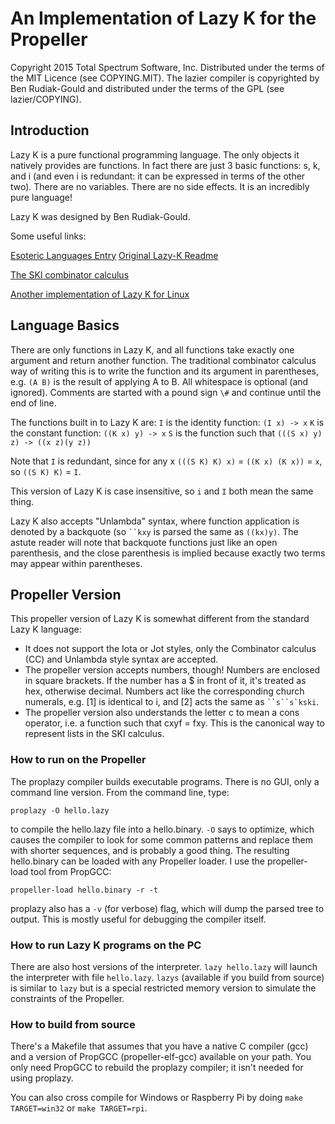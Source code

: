 # An Implementation of Lazy K for the Propeller

Copyright 2015 Total Spectrum Software, Inc.
Distributed under the terms of the MIT Licence (see COPYING.MIT).
The lazier compiler is copyrighted by Ben Rudiak-Gould and distributed
under the terms of the GPL (see lazier/COPYING).

## Introduction

Lazy K is a pure functional programming language. The only objects it natively provides are functions. In fact there are just 3 basic functions: s, k, and i (and even i is redundant: it can be expressed in terms of the other two). There are no variables. There are no side effects. It is an incredibly pure language!

Lazy K was designed by Ben Rudiak-Gould.

Some useful links:

[Esoteric Languages Entry](http://esolangs.org/wiki/Lazy_K)
[Original Lazy-K Readme](http://tromp.github.io/cl/lazy-k.html)

[The SKI combinator calculus](http://en.wikipedia.org/wiki/SKI_combinator_calculus)

[Another implementation of Lazy K for Linux](https://github.com/msullivan/LazyK)

## Language Basics

There are only functions in Lazy K, and all functions take exactly one argument and return another function. The traditional combinator calculus way of writing this is to write the function and its argument in parentheses, e.g. `(A B)` is the result of applying A to B. All whitespace is optional (and ignored). Comments are started with a pound sign `\#` and continue until the end of line.

The functions built in to Lazy K are:
`I` is the identity function: `(I x) -> x`
`K` is the constant function: `((K x) y) -> x`
`S` is the function such that `(((S x) y) z) -> ((x z)(y z))`

Note that `I` is redundant, since for any x `(((S K) K) x)` = `((K x) (K x))` = `x`, so `((S K) K)` = `I`.

This version of Lazy K is case insensitive, so `i` and `I` both mean the same thing.

Lazy K also accepts "Unlambda" syntax, where function application is denoted by a backquote (so ``` ``kxy ``` is parsed the same as `((kx)y)`. The astute reader will note that backquote functions just like an open parenthesis, and the close parenthesis is implied because exactly two terms may appear within parentheses.

## Propeller Version

This propeller version of Lazy K is somewhat different from the standard Lazy K language:

- It does not support the Iota or Jot styles, only the Combinator calculus (CC) and Unlambda style syntax are accepted.
- The propeller version accepts numbers, though! Numbers are enclosed in square brackets. If the number has a $ in front of it, it's treated as hex, otherwise decimal. Numbers act like the corresponding church numerals, e.g. [1] is identical to i, and [2] acts the same as ``` ``s``s`kski ```.
- The propeller version also understands the letter c to mean a cons operator, i.e. a function such that cxyf = fxy. This is the canonical way to represent lists in the SKI calculus.

### How to run on the Propeller

The proplazy compiler builds executable programs. There is no GUI, only a command line version. From the command line, type:
```
proplazy -O hello.lazy
```
to compile the hello.lazy file into a hello.binary. `-O` says to optimize, which causes the compiler to look for some common patterns and replace them with shorter sequences, and is probably a good thing. The resulting hello.binary can be loaded with any Propeller loader. I use the propeller-load tool from PropGCC:
```
propeller-load hello.binary -r -t
```

proplazy also has a `-v` (for verbose) flag, which will dump the parsed tree to output. This is mostly useful for debugging the compiler itself.

### How to run Lazy K programs on the PC

There are also host versions of the interpreter. `lazy hello.lazy` will launch the interpreter with file `hello.lazy`. `lazys` (available if you build from source) is similar to `lazy` but is a special restricted memory version to simulate the constraints of the Propeller.

### How to build from source

There's a Makefile that assumes that you have a native C compiler (gcc) and a version of PropGCC (propeller-elf-gcc) available on your path. You only need PropGCC to rebuild the proplazy compiler; it isn't needed for using proplazy.

You can also cross compile for Windows or Raspberry Pi by doing `make TARGET=win32` or `make TARGET=rpi`.
